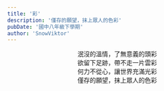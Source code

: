 ```yaml
---
title: '彩'
description: '僅存的願望，抹上眾人的色彩'
pubDate: '國中八年級下學期'
author: 'SnowViktor'
---
```


泯沒的溫情，了無意義的頭彩  
欲留下足跡，帶不走一片雲彩  
何力不從心，讓世界充滿光彩  
僅存的願望，抹上眾人的色彩

<style>
    p {
        text-align: center
    }
</style>